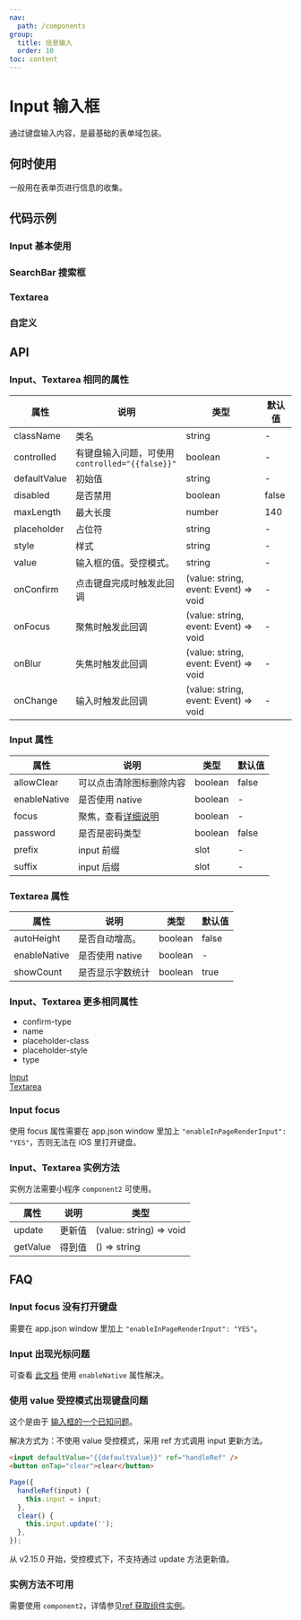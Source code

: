 ```yaml
---
nav:
  path: /components
group:
  title: 信息输入
  order: 10
toc: content
---
```


# Input 输入框

<!-- <code src="../../docs/components/compatibility.tsx" inline></code> -->

通过键盘输入内容，是最基础的表单域包装。

## 何时使用

一般用在表单页进行信息的收集。

## 代码示例

### Input 基本使用

<code src='../../demo/pages/Input/index'></code>

### SearchBar 搜索框

<!-- <code src='pages/InputSearchBar/index'></code> -->

### Textarea

<!-- <code src='pages/InputTextarea/index'></code> -->

### 自定义

<!-- <code src='pages/InputCustom/index'></code> -->

## API

### Input、Textarea 相同的属性

| 属性 | 说明 | 类型 | 默认值 |
| --- | --- | --- | --- |
| className | 类名 | string | - |
| controlled | 有键盘输入问题，可使用 `controlled="{{false}}"` | boolean | - |
| defaultValue | 初始值 | string | - |
| disabled | 是否禁用 | boolean | false |
| maxLength | 最大长度 | number | 140 |
| placeholder | 占位符 | string | - |
| style | 样式 | string | - |
| value | 输入框的值。受控模式。 | string | - |
| onConfirm | 点击键盘完成时触发此回调 | (value: string, event: Event) => void | - |
| onFocus | 聚焦时触发此回调 | (value: string, event: Event) => void | - |
| onBlur | 失焦时触发此回调 | (value: string, event: Event) => void | - |
| onChange | 输入时触发此回调 | (value: string, event: Event) => void | - |

### Input 属性

| 属性 | 说明 | 类型 | 默认值 |
| --- | --- | --- | --- |
| allowClear | 可以点击清除图标删除内容 | boolean | false |
| enableNative | 是否使用 native | boolean | - |
| focus | 聚焦，查看[详细说明](#input-focus) | boolean | - |
| password | 是否是密码类型 | boolean | false |
| prefix | input 前缀 | slot | - |
| suffix | input 后缀 | slot | - |

### Textarea 属性

| 属性 | 说明 | 类型 | 默认值 |
| --- | --- | --- | --- |
| autoHeight | 是否自动增高。 | boolean | false |
| enableNative | 是否使用 native | boolean | - |
| showCount | 是否显示字数统计 | boolean | true |

### Input、Textarea 更多相同属性

- confirm-type
- name
- placeholder-class
- placeholder-style
- type

[Input](https://opendocs.alipay.com/mini/component/input)  
[Textarea](https://opendocs.alipay.com/mini/component/textarea)

### Input focus

使用 focus 属性需要在 app.json window 里加上 `"enableInPageRenderInput": "YES"`，否则无法在 iOS 里打开键盘。

### Input、Textarea 实例方法

实例方法需要小程序 `component2` 可使用。

| 属性 | 说明 | 类型 |
| --- | --- | --- |
| update | 更新值 | (value: string) => void |
| getValue | 得到值 | () => string |

## FAQ

### Input focus 没有打开键盘

需要在 app.json window 里加上 `"enableInPageRenderInput": "YES"`。

### Input 出现光标问题

可查看 [此文档](https://opendocs.alipay.com/mini/component/input#FAQ) 使用 `enableNative` 属性解决。

### 使用 value 受控模式出现键盘问题

这个是由于 [输入框的一个已知问题](https://opendocs.alipay.com/mini/component/input#Bug%20%26%20Tip)。

解决方式为：不使用 value 受控模式，采用 ref 方式调用 input 更新方法。

```html
<input defaultValue="{{defaultValue}}" ref="handleRef" />
<button onTap="clear">clear</button>
```

```js
Page({
  handleRef(input) {
    this.input = input;
  },
  clear() {
    this.input.update('');
  },
});
```

从 v2.15.0 开始，受控模式下，不支持通过 update 方法更新值。

### 实例方法不可用

需要使用 `component2`，详情参见[ref 获取组件实例](https://opendocs.alipay.com/mini/framework/component-ref)。
